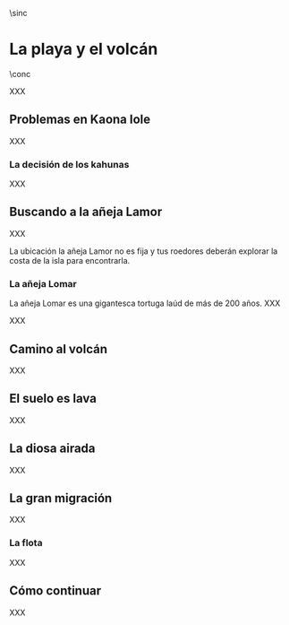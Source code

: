 \sinc

# La playa y el volcán

\conc

XXX

## Problemas en Kaona Iole

XXX

### La decisión de los kahunas

XXX

## Buscando a la añeja Lamor

XXX

La ubicación la añeja Lamor no es fija y tus roedores deberán explorar la costa de la isla para encontrarla.

### La añeja Lomar

La añeja Lomar es una gigantesca tortuga laúd de más de 200 años. XXX

XXX

## Camino al volcán

XXX

## El suelo es lava

XXX

## La diosa airada

XXX

## La gran migración

XXX

### La flota

XXX

## Cómo continuar

XXX